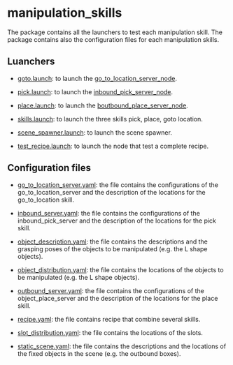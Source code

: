 # manipulation_skills #

The package contains all the launchers to test each manipulation skill. The package contains also the configuration files for each manipulation skills.

## Luanchers

- [goto.launch](https://github.com/JRL-CARI-CNR-UNIBS/manipulation_examples/blob/master/manipulation_skills/launch/goto.launch): to launch the [go_to_location_server_node](https://github.com/JRL-CARI-CNR-UNIBS/manipulation/tree/master/go_to_location/src).

- [pick.launch](https://github.com/JRL-CARI-CNR-UNIBS/manipulation_examples/blob/master/manipulation_skills/launch/pick.launch): to launch the [inbound_pick_server_node](https://github.com/JRL-CARI-CNR-UNIBS/manipulation/tree/master/inbound_pick/src).

- [place.launch](https://github.com/JRL-CARI-CNR-UNIBS/manipulation_examples/blob/master/manipulation_skills/launch/place.launch): to launch the [þoutbound_place_server_node](https://github.com/JRL-CARI-CNR-UNIBS/manipulation/tree/master/outbound_place/src).

- [skills.launch](https://github.com/JRL-CARI-CNR-UNIBS/manipulation_examples/blob/master/manipulation_skills/launch/skills.launch): to launch the three skills pick, place, goto location.

- [scene_spawner.launch](https://github.com/JRL-CARI-CNR-UNIBS/manipulation_examples/blob/master/manipulation_skills/launch/scene_spawner.launch): to launch the scene spawner.

- [test_recipe.launch](https://github.com/JRL-CARI-CNR-UNIBS/manipulation_examples/blob/master/manipulation_skills/launch/test_recipe.launch): to launch the node that test a complete recipe.


## Configuration files

- [go_to_location_server.yaml](https://github.com/JRL-CARI-CNR-UNIBS/manipulation_examples/blob/master/manipulation_skills/config/go_to_location_server.yaml): the file contains the configurations of the go_to_location_server and the description of the locations for the go_to_location skill.

- [inbound_server.yaml](https://github.com/JRL-CARI-CNR-UNIBS/manipulation_examples/blob/master/manipulation_skills/config/inbound_server.yaml): the file contains the configurations of the inbound_pick_server and the description of the locations for the pick skill.

- [object_description.yaml](https://github.com/JRL-CARI-CNR-UNIBS/manipulation_examples/blob/master/manipulation_skills/config/objects_description.yaml): the file contains the descriptions and the grasping poses of the objects to be manipulated (e.g. the L shape objects).

- [object_distribution.yaml](https://github.com/JRL-CARI-CNR-UNIBS/manipulation_examples/blob/master/manipulation_skills/config/objects_distribution.yaml): the file contains the locations of the objects to be manipulated (e.g. the L shape objects).

- [outbound_server.yaml](https://github.com/JRL-CARI-CNR-UNIBS/manipulation_examples/blob/master/manipulation_skills/config/outbound_server.yaml): the file contains the configurations of the object_place_server and the description of the locations for the place skill.

- [recipe.yaml](https://github.com/JRL-CARI-CNR-UNIBS/manipulation_examples/blob/master/manipulation_skills/config/recipe.yaml): the file contains recipe that combine several skills.

- [slot_distribution.yaml](https://github.com/JRL-CARI-CNR-UNIBS/manipulation_examples/blob/master/manipulation_skills/config/slots_distribution.yaml): the file contains the locations of the slots.

- [static_scene.yaml](https://github.com/JRL-CARI-CNR-UNIBS/manipulation_examples/blob/master/manipulation_skills/config/static_scene.yaml): the file contains the descriptions and the locations of the fixed objects in the scene (e.g. the outbound boxes).
